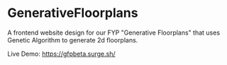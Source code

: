 # GenerativeFloorplans
A frontend website design for our FYP "Generative Floorplans" that uses Genetic Algorithm to generate 2d floorplans.

Live Demo: <a href="https://https://gfpbeta.surge.sh//" target="_blank">https://gfpbeta.surge.sh/</a>
